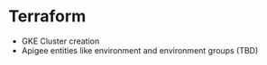 # Terraform 

- GKE Cluster creation
- Apigee entities like environment and environment groups (TBD)
